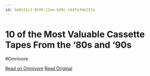 ```yaml
---
id: 5e0e31c2-8bf6-11ee-b20c-cb3fe3de22fa
---
```


# 10 of the Most Valuable Cassette Tapes From the ‘80s and ‘90s
#Omnivore

[Read on Omnivore](https://omnivore.app/me/10-of-the-most-valuable-cassette-tapes-from-the-80-s-and-90-s-18c091efd4d)
[Read Original](http://mentalfloss.com/posts/most-valuable-cassette-tapes-80s-90s)

